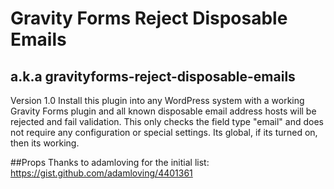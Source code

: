 # Gravity Forms Reject Disposable Emails
## a.k.a gravityforms-reject-disposable-emails
Version 1.0
Install this plugin into any WordPress system with a working Gravity Forms plugin and all known disposable email address hosts will be rejected and fail validation. This only checks the field type "email" and does not require any configuration or special settings. Its global, if its turned on, then its working.

##Props
Thanks to adamloving for the initial list: https://gist.github.com/adamloving/4401361